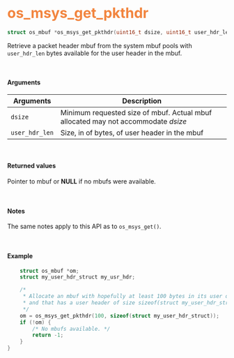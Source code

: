 ## <font color="#F2853F" style="font-size:24pt">os_msys_get_pkthdr</font>

```c
struct os_mbuf *os_msys_get_pkthdr(uint16_t dsize, uint16_t user_hdr_len)
```

Retrieve a packet header mbuf from the system mbuf pools with `user_hdr_len` bytes available for the user header in the mbuf.

<br>

#### Arguments

| Arguments | Description |
|-----------|-------------|
| `dsize` | Minimum requested size of mbuf. Actual mbuf allocated may not accommodate *dsize* |
| `user_hdr_len` | Size, in of bytes, of user header in the mbuf |

<br>

#### Returned values
Pointer to mbuf or **NULL** if no mbufs were available.

<br>

#### Notes
The same notes apply to this API as to `os_msys_get()`.

<br>

#### Example

```c
    struct os_mbuf *om;
    struct my_user_hdr_struct my_usr_hdr;

    /*
     * Allocate an mbuf with hopefully at least 100 bytes in its user data buffer
     * and that has a user header of size sizeof(struct my_user_hdr_struct)
     */
    om = os_msys_get_pkthdr(100, sizeof(struct my_user_hdr_struct));
    if (!om) {
        /* No mbufs available. */
        return -1;
    }
}
```

